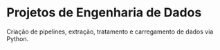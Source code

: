 <h1>Projetos de Engenharia de Dados</h1>
<p>Criação de pipelines, extração, tratamento e carregamento de dados via Python.</p>
